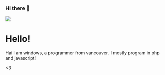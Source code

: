 ### Hi there 👋

<!--
**WindowsBuild/WindowsBuild** is a ✨ _special_ ✨ repository because its `README.md` (this file) appears on your GitHub profile.

Here are some ideas to get you started:

- 🔭 I’m currently working on ...
- 🌱 I’m currently learning ...
- 👯 I’m looking to collaborate on ...
- 🤔 I’m looking for help with ...
- 💬 Ask me about ...
- 📫 How to reach me: ...
- 😄 Pronouns: ...
- ⚡ Fun fact: ...
-->

![](https://external-content.duckduckgo.com/iu/?u=https%3A%2F%2Fmedia.tenor.com%2Fimages%2Ff0d5d11565c321ef7b925a3777b358ce%2Ftenor.gif&f=1&nofb=1)

# Hello!
Hai I am windows, a programmer from vancouver. I mostly program in php and javascript! 

<3
